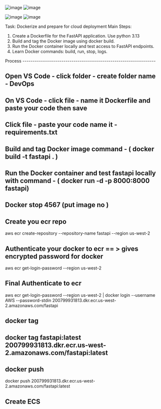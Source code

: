 ![image](https://github.com/user-attachments/assets/0df67694-f269-4ede-976a-64586f303572) ![image](https://github.com/user-attachments/assets/b4a41659-ea8b-4ae3-b8d2-0cdd0fd5eb15)

![image](https://github.com/user-attachments/assets/330c9ad3-4c24-48f3-b171-7a6ad21ed125) ![image](https://github.com/user-attachments/assets/9f726ae5-7c1f-41d3-81d7-34bd0f5d61be)

Task: Dockerize and prepare for cloud deployment 
Main Steps: 
1. Create a Dockerfile for the FastAPI application. Use python 3.13
2. Build and tag the Docker image using docker build. 
3. Run the Docker container locally and test access to FastAPI endpoints. 
4. Learn Docker commands: build, run, stop, logs.
   
Process --------------------------------------------------------------------

## Open VS Code - click folder - create folder name - DevOps 
## On VS Code - click file - name it Dockerfile and paste your code then save 
## Click file - paste your code name it - requirements.txt
## Build and tag Docker image command -  ( docker build -t fastapi . )
## Run the Docker container and test fastapi locally with command - ( docker run -d -p 8000:8000 fastapi)
## Docker stop 4567 (put image no )
## Create you ecr repo
aws ecr create-repository --repository-name fastapi --region us-west-2
## Authenticate your docker to ecr == > gives encrypted password for docker
aws ecr get-login-password --region us-west-2
## Final Authenticate to ecr
aws ecr get-login-password --region us-west-2 | docker login --username AWS --password-stdin 200799931813.dkr.ecr.us-west-2.amazonaws.com/fastapi
## docker tag
## docker tag fastapi:latest 200799931813.dkr.ecr.us-west-2.amazonaws.com/fastapi:latest
## docker push
docker push 200799931813.dkr.ecr.us-west-2.amazonaws.com/fastapi:latest
## Create ECS 
